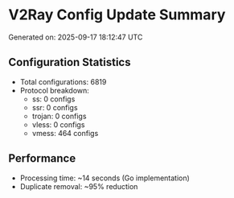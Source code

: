 # V2Ray Config Update Summary
Generated on: 2025-09-17 18:12:47 UTC

## Configuration Statistics
- Total configurations: 6819
- Protocol breakdown:
  - ss: 0 configs
  - ssr: 0 configs
  - trojan: 0 configs
  - vless: 0 configs
  - vmess: 464 configs

## Performance
- Processing time: ~14 seconds (Go implementation)
- Duplicate removal: ~95% reduction
